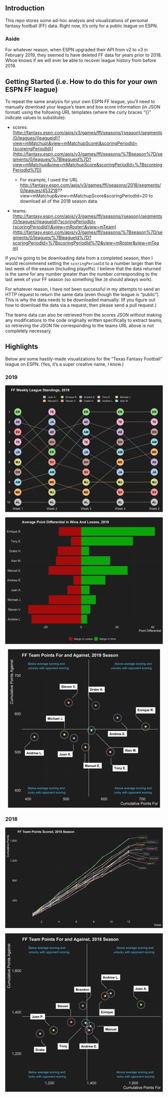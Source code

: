 
## Introduction

This repo stores some ad-hoc analysis and visualizations of personal
fantasy football (FF) data. Right now, it’s only for a public league on
ESPN.

### Aside

For whatever reason, when ESPN upgraded their API from v2 to v3 in February 2019,
they seemed to have deleted FF data for years prior to 2018. Whoe knows if we
will ever be able to recover league history from before 2018.

## Getting Started (i.e. How to do this for your own ESPN FF league)

To repeat the same analysis for your own ESPN FF league, you’ll need to
manually download your league’s team and box score information (in JSON
format) using the following URL templates (where the curly braces “{}”
indicate values to substitute):

  - scores:
    [http://fantasy.espn.com/apis/v3/games/ffl/seasons/{season}/segments/0/leagues/{leagueid}?view=mMatchup\&view=mMatchupScore\&scoringPeriodId={scoreingPeriodId}](http://fantasy.espn.com/apis/v3/games/ffl/seasons/%7Bseason%7D/segments/0/leagues/%7Bleagueid%7D?view=mMatchup&view=mMatchupScore&scoringPeriodId=%7BscoreingPeriodId%7D)
    
      - For example, I used the URL
        <http://fantasy.espn.com/apis/v3/games/ffl/seasons/2018/segments/0/leagues/453218>??view=mMatchup\&view=mMatchupScore\&scoringPeriodId=20
        to download all of the 2018 season data.

  - teams:
    [http://fantasy.espn.com/apis/v3/games/ffl/seasons/{season}/segments/0/leagues/{leagueId}?scoringPeriodId={scoringPeriodId}\&view=mRoster\&view=mTeam](http://fantasy.espn.com/apis/v3/games/ffl/seasons/%7Bseason%7D/segments/0/leagues/%7BleagueId%7D?scoringPeriodId=%7BscoringPeriodId%7D&view=mRoster&view=mTeam)

If you’re going to be downloading data from a completed season, then I
would recommnend setting the `scoringPeriodId` to a number larger than
the last week of the season (including playoffs). I believe that the
data returned is the same for any number greater than the number
corresponding to the last week of your FF season (so something like `20`
should always work).

For whatever reason, I have not been successful in my attempts to send
an HTTP request to return the same data (even though the league is
“public”). This is why the data needs to be downloaded manually. (If
you figure out how to download the data via a request, then please send
a pull request.)

The teams data can also be retrieved from the scores JSON without making
any modifications to the code originally written specifically to extract
teams, so retrieving the JSON file corresponding to the teams URL above
is not completely necessary.

## Highlights

Below are some hastily-made visualizations for the “Texas Fantasy
Football” league on ESPN. (Yes, it’s a super creative name, I know.)

### 2019

![](output/2019-05/viz_bump.png)

![](output/2019-05/viz_tornado.png)

![](output/2019-05/viz_scores_cusum_both_2.png)

### 2018

![](output/2018-20/viz_scores_cusum_pf.png)

![](output/2018-20/viz_scores_cusum_both_2.png)
